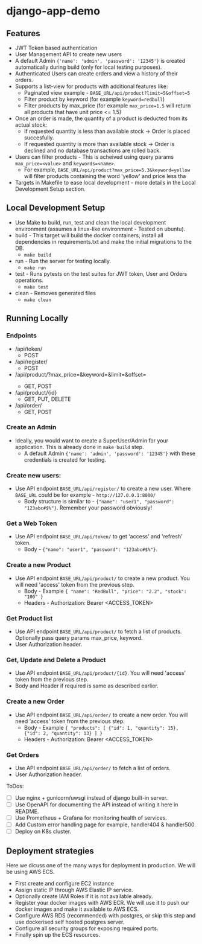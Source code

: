 # django-app-demo

## Features
* JWT Token based authentication
* User Management API to create new users
* A default Admin `{'name': 'admin', 'password': '12345'}` is created automatically during build (only for local testing purposes).
* Authenticated Users can create orders and view a history of their orders.
* Supports a list-view for products with additional features like:
   * Paginated view example - `BASE_URL/api/product?limit=5&offset=5`
   * Filter product by keyword (for example `keyword=redbull`)
   * Filter products by max_price (for example `max_price=1.5` will return all products that have unit price <= 1.5)
* Once an order is made, the quantity of a product is deducted from its actual stock:
   * If requested quantity is less than available stock -> Order is placed succesfully.
   * If requested quantity is more than available stock -> Order is declined and no database transactions are rolled back.
* Users can filter products - This is acheived using query params `max_price=<value>` and `keywords=<name>`. 
   * For example, `BASE_URL/api/product?max_price=5.3&keyword=yellow` will filter products containing the word 'yellow' and price less tha
* Targets in Makefile to ease local development - more details in the Local Development Setup section.

## Local Development Setup
* Use Make to build, run, test and clean the local development environment (assumes a linux-like environment - Tested on ubuntu).
* build - This target will build the docker containers, install all dependencies in requirements.txt and make the initial migrations to the DB. 
   * `make build`
* run - Run the server for testing locally.
   * `make run`
* test - Runs pytests on the test suites for JWT token, User and Orders operations.
   * `make test`
* clean - Removes generated files
   * `make clean`

## Running Locally

### Endpoints
* /api/token/
   * POST
* /api/register/
   * POST
* /api/product/?max_price=<value>&keyword=<name>&limit=<value>&offset=<value>
   * GET, POST
* /api/product/{id}
   * GET, PUT, DELETE
* /api/order/
  *  GET, POST
   
### Create an Admin
* Ideally, you would want to create a SuperUser/Admin for your application. This is already done in `make build` step.
   * A default Admin `{'name': 'admin', 'password': '12345'}` with these credentials is created for testing.
   
### Create new users:
* Use API endpoint `BASE_URL/api/register/` to create a new user. Where `BASE_URL` could be for example - `http://127.0.0.1:8000/`
   * Body structure is similar to - `{"name": "user1", "password": "123abc#$%"}`. Remember your password obviously! 

### Get a Web Token
* Use API endpoint `BASE_URL/api/token/` to get 'access' and 'refresh' token. 
   * Body - `{"name": "user1", "password": "123abc#$%"}`.

### Create a new Product
*  Use API endpoint `BASE_URL/api/product/` to create a new product. You will need 'access' token from the previous step.
   * Body -  Example `{
    "name": "RedBull",
    "price": "2.2",
    "stock": "100"
} `
   * Headers - Authorization: Bearer <ACCESS_TOKEN>

### Get Product list
* Use API endpoint `BASE_URL/api/product/` to fetch a list of products. Optionally pass query params max_price, keyword.
* User Authorization header.

### Get, Update and Delete a Product
* Use API endpoint `BASE_URL/api/product/{id}`. You will need 'access' token from the previous step.
* Body and Header if required is same as described earlier.
  
### Create a new Order
*  Use API endpoint `BASE_URL/api/order/` to create a new order. You will need 'access' token from the previous step.
   * Body -  Example `{
    "products": [
                  {"id": 1, "quantity": 15},
                  {"id": 2, "quantity": 13}
                ]
} `
   * Headers - Authorization: Bearer <ACCESS_TOKEN>

### Get Orders
* Use API endpoint `BASE_URL/api/order/` to fetch a list of orders.
* User Authorization header.



ToDos:
* [ ] Use nginx + gunicorn/uwsgi instead of django built-in server.
* [ ] Use OpenAPI for documenting the API instead of writing it here in README.
* [ ] Use Prometheus + Grafana for monitoring health of services.
* [ ] Add Custom error handling page for example, handler404 & handler500.
* [ ] Deploy on K8s cluster.

## Deployment strategies
Here we dicuss one of the many ways for deployment in production. We will be using AWS ECS.
   *  First create and configure EC2 instance
   *  Assign static IP through AWS Elastic IP service.
   *  Optionally create IAM Roles if it is not available already.
   *  Register your docker images with AWS ECR. We will use it to push our docker images and make it available to AWS ECS.
   *  Configure AWS RDS (recommended) with postgres, or skip this step and use dockerised self hosted postgres server.
   *  Configure all security groups for exposing required ports.
   *  Finally spin up the ECS resources.
